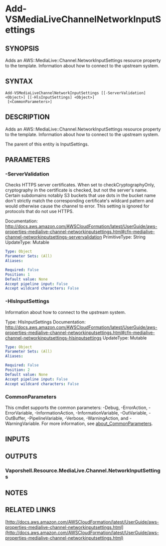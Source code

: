 # Add-VSMediaLiveChannelNetworkInputSettings

## SYNOPSIS
Adds an AWS::MediaLive::Channel.NetworkInputSettings resource property to the template.
Information about how to connect to the upstream system.

## SYNTAX

```
Add-VSMediaLiveChannelNetworkInputSettings [[-ServerValidation] <Object>] [[-HlsInputSettings] <Object>]
 [<CommonParameters>]
```

## DESCRIPTION
Adds an AWS::MediaLive::Channel.NetworkInputSettings resource property to the template.
Information about how to connect to the upstream system.

The parent of this entity is InputSettings.

## PARAMETERS

### -ServerValidation
Checks HTTPS server certificates.
When set to checkCryptographyOnly, cryptography in the certificate is checked, but not the server's name.
Certain subdomains notably S3 buckets that use dots in the bucket name don't strictly match the corresponding certificate's wildcard pattern and would otherwise cause the channel to error.
This setting is ignored for protocols that do not use HTTPS.

Documentation: http://docs.aws.amazon.com/AWSCloudFormation/latest/UserGuide/aws-properties-medialive-channel-networkinputsettings.html#cfn-medialive-channel-networkinputsettings-servervalidation
PrimitiveType: String
UpdateType: Mutable

```yaml
Type: Object
Parameter Sets: (All)
Aliases:

Required: False
Position: 1
Default value: None
Accept pipeline input: False
Accept wildcard characters: False
```

### -HlsInputSettings
Information about how to connect to the upstream system.

Type: HlsInputSettings
Documentation: http://docs.aws.amazon.com/AWSCloudFormation/latest/UserGuide/aws-properties-medialive-channel-networkinputsettings.html#cfn-medialive-channel-networkinputsettings-hlsinputsettings
UpdateType: Mutable

```yaml
Type: Object
Parameter Sets: (All)
Aliases:

Required: False
Position: 2
Default value: None
Accept pipeline input: False
Accept wildcard characters: False
```

### CommonParameters
This cmdlet supports the common parameters: -Debug, -ErrorAction, -ErrorVariable, -InformationAction, -InformationVariable, -OutVariable, -OutBuffer, -PipelineVariable, -Verbose, -WarningAction, and -WarningVariable. For more information, see [about_CommonParameters](http://go.microsoft.com/fwlink/?LinkID=113216).

## INPUTS

## OUTPUTS

### Vaporshell.Resource.MediaLive.Channel.NetworkInputSettings
## NOTES

## RELATED LINKS

[http://docs.aws.amazon.com/AWSCloudFormation/latest/UserGuide/aws-properties-medialive-channel-networkinputsettings.html](http://docs.aws.amazon.com/AWSCloudFormation/latest/UserGuide/aws-properties-medialive-channel-networkinputsettings.html)

